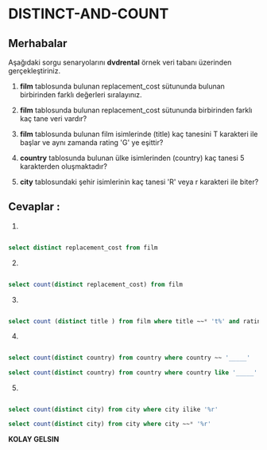 # DISTINCT-AND-COUNT

## Merhabalar

Aşağıdaki sorgu senaryolarını **dvdrental** örnek veri tabanı üzerinden gerçekleştiriniz.

1. **film** tablosunda bulunan replacement_cost sütununda bulunan birbirinden farklı değerleri sıralayınız.


2. **film** tablosunda bulunan replacement_cost sütununda birbirinden farklı kaç tane veri vardır?


3. **film** tablosunda bulunan film isimlerinde (title) kaç tanesini T karakteri ile başlar ve aynı zamanda rating 'G' ye eşittir?


4. **country** tablosunda bulunan ülke isimlerinden (country) kaç tanesi 5 karakterden oluşmaktadır?


5. **city** tablosundaki şehir isimlerinin kaç tanesi 'R' veya r karakteri ile biter?


## Cevaplar :


1. 
```sql

select distinct replacement_cost from film 

```


2. 
```sql

select count(distinct replacement_cost) from film 

```


3. 
```sql

select count (distinct title ) from film where title ~~* 't%' and rating = 'G'


```


4. 
```sql

select count(distinct country) from country where country ~~ '_____'
                
select count(distinct country) from country where country like '_____'

```


5. 
```sql

select count(distinct city) from city where city ilike '%r'

select count(distinct city) from city where city ~~* '%r'

```



**KOLAY GELSIN** 

